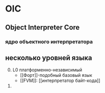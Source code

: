 # OIC
## Object Interpreter Core
### ядро объектного интерпретатора

## несколько уровней языка

0. L0 платформенно-независимый 
	- [[Форт]]-подобный базовый язык
	- [[FVM]]: [[интерпретатор байт-кода]]
1. 
